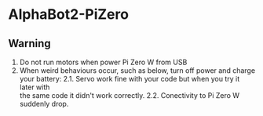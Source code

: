# AlphaBot2-PiZero

## Warning
1. Do not run motors when power Pi Zero W from USB
2. When weird behaviours occur, such as below, turn off power and charge your battery:
	2.1. Servo work fine with your code but when you try it later with  
         the same code it didn't work correctly.
	2.2. Conectivity to Pi Zero W suddenly drop.
	
	